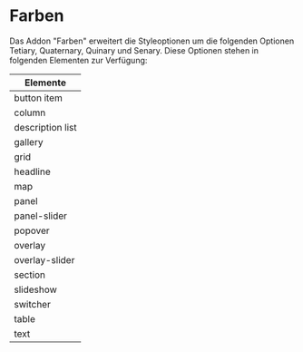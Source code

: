 # Farben

Das Addon "Farben" erweitert die Styleoptionen um die folgenden Optionen Tetiary, Quaternary, Quinary und Senary. Diese Optionen stehen in folgenden Elementen zur Verfügung:

| Elemente         |
|------------------|
| button item      |
| column           |
| description list |
| gallery          |
| grid             |
| headline         |
| map              |
| panel            |
| panel-slider     |
| popover          |
| overlay          |
| overlay-slider   |
| section          |
| slideshow        |
| switcher         |
| table            |
| text             |

